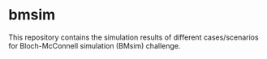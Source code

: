 # bmsim
This repository contains the simulation results of different cases/scenarios for Bloch-McConnell simulation (BMsim) challenge.
